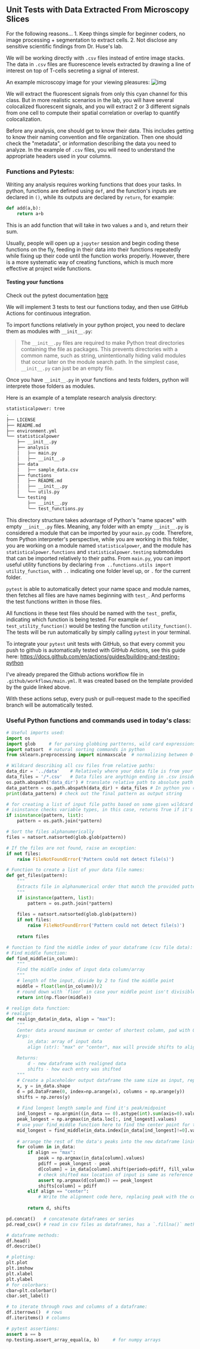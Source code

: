 Unit Tests with Data Extracted From Microscopy Slices
---

For the following reasons...
    1. Keep things simple for beginner coders, no image processing + segmentation to extract cells. 
    2. Not disclose any sensitive scientific findings from Dr. Huse's lab.

We will be working directly with `.csv` files instead of entire image stacks. The data in `.csv` files are fluorescence levels extracted by drawing a line of interest on top of T-cells secreting a signal of interest.

An example microscopy image for your viewing pleasures:
![img](img.png)

We will extract the fluorescent signals from only this cyan channel for this class. But in more realistic scenarios in the lab, you will have several colocalized fluorescent signals, and you will extract 2 or 3 different signals from one cell to compute their spatial correlation or overlap to quantify colocalization.

Before any analysis, one should get to know their data. This includes getting to know their naming convention and file organization. Then one should check the "metadata", or information describing the data you need to analyze. In the example of `.csv` files, you will need to understand the appropriate headers used in your columns.

### Functions and Pytests:
Writing any analysis requires working functions that does your tasks. In python, functions are defined using `def`, and the function's inputs are declared in `()`, while its outputs are declared by `return`, for example:

```python
def add(a,b):
    return a+b
```
This is an add function that will take in two values `a` and `b`, and return their sum. 

Usually, people will open up a `jupyter` session and begin coding these functions on the fly, feeding in their data into their functions repeatedly while fixing up their code until the function works properly. However, there is a more systematic way of creating functions, which is much more effective at project wide functions.

#### Testing your functions

Check out the pytest documentation [here](https://docs.pytest.org/en/stable/getting-started.html#run-multiple-tests)

We will implement 3 tests to test our functions today, and then use GitHub Actions for continuous integration.

To import functions relatively in your python project, you need to declare them as modules with `__init__.py`:


> The `__init__.py` files are required to make Python treat directories containing the file as packages. This prevents directories with a common name, such as string, unintentionally hiding valid modules that occur later on the module search path. In the simplest case, `__init__.py` can just be an empty file.

Once you have `__init__.py` in your functions and tests folders, python will interprete those folders as modules.

Here is an example of a template research analysis directory:

```bash
statisticalpower: tree
.
├── LICENSE
├── README.md
├── environment.yml
└── statisticalpower
    ├── __init__.py
    ├── analysis
    │   ├── main.py
    │   ├── __init__.p
    ├── data
    │   ├── sample_data.csv
    ├── functions
    │   ├── README.md
    │   ├── __init__.py
    │   └── utils.py
    └── testing
        ├── __init__.py
        └── test_functions.py
```

This directory structure takes advantage of Python's "name spaces" with empty `__init__.py` files. Meaning, any folder with an empty `__init__.py` is considered a module that can be imported by your `main.py` code. Therefore, from Python interpreter's perspective, while you are working in this folder, you are working on a module named `statisticalpower`, and the module has `statisticalpower.functions` and `statisticalpower.testing` submodules that can be imported relatively to their paths. From `main.py`, you can import useful utility functions by declaring `from ..functions.utils import utility_function`, with `..` indicating one folder level up, or `.` for the current folder.

`pytest` is able to automatically detect your name space and module names, then fetches all files are have names beginning with `test_`. And performs the test functions written in those files.

All functions in these test files should be named with the `test_` prefix, indicating which function is being tested. For example `def test_utility_function()` would be testing the function `utility_function()`. The tests will be run automatically by simply calling `pytest` in your terminal.

To integrate your `pytest` unit tests with GitHub, so that every commit you push to github is automatically tested with GitHub Actions, see this guide here: https://docs.github.com/en/actions/guides/building-and-testing-python

I've already prepared the Github actions workflow file in `.github/workflows/main.yml`. It was created based on the template provided by the guide linked above.

With these actions setup, every push or pull-request made to the specified branch will be automatically tested.

### Useful Python functions and commands used in today's class:

```python
# Useful imports used:
import os
import glob     # for parsing globbing partterns, wild card expressions
import natsort  # natural sorting commands in python
from sklearn.preprocessing import minmaxscale  # normalizing between 0-1 function

# Wildcard describing all csv files from relative paths:
data_dir = '../data'    # Relatively where your data file is from your current working path, one folder level up has a folder called data
data_files = '/*.csv'   # Data files are anythign ending in .csv inside the data folder
os.path.abspath('data_dir') # translate relative path to absolute path
data_pattern = os.path.abspath(data_dir) + data_files # In python you can add strings together to combine one string
print(data_pattern) # check out the final pattern as output string

# for creating a list of input file paths based on some given wildcard pattern:
# isinstance checks variable types, in this case, returns True if it's a list
if isinstance(pattern, list):
    pattern = os.path.join(*pattern)

# Sort the files alphanumerically        
files = natsort.natsorted(glob.glob(pattern))

# If the files are not found, raise an exception:
if not files:
    raise FileNotFoundError('Pattern could not detect file(s)')

# Function to create a list of your data file names:
def get_files(pattern):
    """
    Extracts file in alphanumerical order that match the provided pattern
    """
    if isinstance(pattern, list):
        pattern = os.path.join(*pattern)
        
    files = natsort.natsorted(glob.glob(pattern))
    if not files:
        raise FileNotFoundError('Pattern could not detect file(s)')
        
    return files

# function to find the middle index of your dataframe (csv file data):
# Find middle function:
def find_middle(in_column):
    """
    Find the middle index of input data column/array
    """
    # length of the input, divide by 2 to find the middle point
    middle = float(len(in_column))/2
    # round down with `floor` in case your middle point isn't divisible by 2 (odd length)
    return int(np.floor(middle))

# realign data function:
# realign:
def realign_data(in_data, align = "max"):
    """
    Center data around maximum or center of shortest column, pad with 0's 
    Args:
        in_data: array of input data
        align (str): "max" or "center", max will provide shifts to align maximum of input  data, whereas "center" will shift to middle index.
    
    Returns:
        d - new dataframe with realigned data
        shifts - how each entry was shifted
    """
    # Create a placeholder output dataframe the same size as input, replace the 0's later with realigned data
    x, y = in_data.shape
    d = pd.DataFrame(0, index=np.arange(x), columns = np.arange(y))
    shifts = np.zeros(y)
    
    # Find longest length sample and find it's peak/midpoint
    ind_longest = np.argmin((in_data == 0).astype(int).sum(axis=0).values)
    peak_longest = np.argmax(in_data.loc[:, ind_longest].values)
    # use your find_middle function here to find the center point for the assignment
    mid_longest = find_middle(in_data.index[in_data[ind_longest]!=0].values)
    
    # arrange the rest of the data's peaks into the new dataframe lining up to longest peak or longest midpoint
    for column in in_data:
        if align == "max":
            peak = np.argmax(in_data[column].values)
            pdiff = peak_longest - peak
            d[column] = in_data[column].shift(periods=pdiff, fill_value=0)
            # check shifted max location of input is same as reference peak
            assert np.argmax(d[column]) == peak_longest
            shifts[column] = pdiff
        elif align == "center":
            # Write the alignment code here, replacing peak with the center that you found (mid_longest). 
    
        return d, shifts

pd.concat()   # concatenate dataframes or series
pd.read_csv() # read in csv files as dataframes, has a `.fillna()` method to deal with N/A entries

# dataframe methods:
df.head()
df.describe()

# plotting:
plt.plot
plt.imshow
plt.xlabel
plt.ylabel
# for colorbars:
cbar=plt.colorbar()
cbar.set_label()

# to iterate through rows and columns of a dataframe:
df.iterrows()  # rows
df.iteritems() # columns

# pytest assertions:
assert a == b
np.testing.assert_array_equal(a, b)     # for numpy arrays
```
